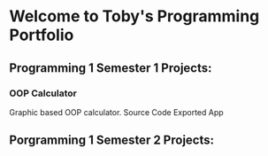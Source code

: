 # Welcome to Toby's Programming Portfolio

## Programming 1 Semester 1 Projects:

### OOP Calculator
Graphic based OOP calculator.
Source Code
Exported App

## Porgramming 1 Semester 2 Projects:
